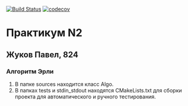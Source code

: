 [![Build Status](https://travis-ci.com/zhukovp0101/FormalLanguages_Practicum-2.svg?token=K1rtYcGvZ9fG67zFUUb7&branch=master)](https://travis-ci.com/zhukovp0101/FormalLanguages_Practicum-2)
[![codecov](https://codecov.io/gh/zhukovp0101/FormalLanguages_Practicum-2/branch/master/graph/badge.svg?token=V94tWPv3c3)](https://codecov.io/gh/zhukovp0101/FormalLanguages_Practicum-2)

# Практикум N2  
## Жуков Павел, 824  
### Алгоритм Эрли  
 1. В папке sources находится класс Algo.  
 2. В папках tests и stdin_stdout находятся CMakeLists.txt для сборки  
проекта для автоматического и ручного тестирования.
